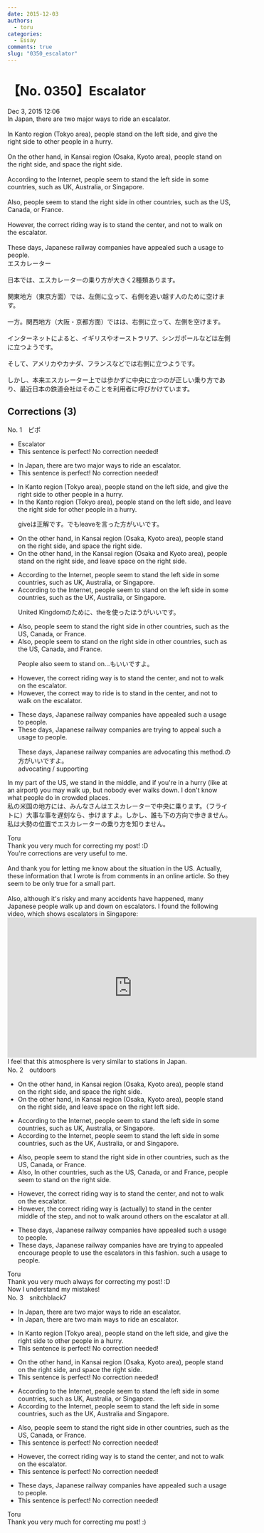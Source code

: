 ```yaml
---
date: 2015-12-03
authors:
  - toru
categories:
  - Essay
comments: true
slug: "0350_escalator"
---
```


# 【No. 0350】Escalator
<div class="date">Dec 3, 2015 12:06</div>
<div id="post"><div id="body_show_ori">
In Japan, there are two major ways to ride an escalator.<br/><br/>In Kanto region (Tokyo area), people stand on the left side, and give the right side to other people in a hurry.<br/><br/>On the other hand, in Kansai region (Osaka, Kyoto area), people stand on the right side, and space the right side.<br/><br/>According to the Internet, people seem to stand the left side in some countries, such as UK, Australia, or Singapore.<br/><br/>Also, people seem to stand the right side in other countries, such as the US, Canada, or France.<br/><br/>However, the correct riding way is to stand the center, and not to walk on the escalator.<br/><br/>These days, Japanese railway companies have appealed such a usage to people.
</div></div>

<!-- more -->

<div id="post_ja"><div id="body_show_mo">
エスカレーター<br/><br/>日本では、エスカレーターの乗り方が大きく2種類あります。<br/><br/>関東地方（東京方面）では、左側に立って、右側を追い越す人のために空けます。<br/><br/>一方。関西地方（大阪・京都方面）ではは、右側に立って、左側を空けます。<br/><br/>インターネットによると、イギリスやオーストラリア、シンガポールなどは左側に立つようです。<br/><br/>そして、アメリカやカナダ、フランスなどでは右側に立つようです。<br/><br/>しかし、本来エスカレーター上では歩かずに中央に立つのが正しい乗り方であり、最近日本の鉄道会社はそのことを利用者に呼びかけています。
</div></div>

## Corrections (3)
<div id="block"><div class="first_name"> No. 1　<span class="just_name">ピポ</span></div><div id="block2">
<ul class="correction_field">
<li class="incorrect">Escalator</li>
<li class="corrected perfect">This sentence is perfect! No correction needed!</li>
</ul>
<ul class="correction_field">
<li class="incorrect">In Japan, there are two major ways to ride an escalator.</li>
<li class="corrected perfect">This sentence is perfect! No correction needed!</li>
</ul>
<ul class="correction_field">
<li class="incorrect">In Kanto region (Tokyo area), people stand on the left side, and give the right side to other people in a hurry.</li>
<li class="corrected correct">
In <span class="f_blue">the</span> Kanto region (Tokyo area), people stand on the left side, and <span class="f_blue">leave</span> the right side <span class="f_blue">for</span> other people in a hurry.
<p class="correction_comment">giveは正解です。でもleaveを言った方がいいです。</p>
</li>
</ul>
<ul class="correction_field">
<li class="incorrect">On the other hand, in Kansai region (Osaka, Kyoto area), people stand on the right side, and space the right side.</li>
<li class="corrected correct">
On the other hand, in <span class="f_blue">the</span> Kansai region (Osaka and Kyoto area), people stand on the right side, and <span class="f_blue">leave</span> space <span class="f_blue">on</span> the right side.
</li>
</ul>
<ul class="correction_field">
<li class="incorrect">According to the Internet, people seem to stand the left side in some countries, such as UK, Australia, or Singapore.</li>
<li class="corrected correct">
According to the Internet, people seem to stand <span class="f_blue">on</span> the left side in some countries, such as <span class="f_blue">the</span> UK, Australia, or Singapore.
<p class="correction_comment">United Kingdomのために、theを使ったほうがいいです。</p>
</li>
</ul>
<ul class="correction_field">
<li class="incorrect">Also, people seem to stand the right side in other countries, such as the US, Canada, or France.</li>
<li class="corrected correct">
Also, people seem to stand <span class="f_blue">on</span> the right side in other countries, such as the US, Canada, <span class="f_blue">and</span> France.
<p class="correction_comment">People also seem to stand on...もいいですよ。</p>
</li>
</ul>
<ul class="correction_field">
<li class="incorrect">However, the correct riding way is to stand the center, and not to walk on the escalator.</li>
<li class="corrected correct">
However, the correct <span class="f_blue">way to ride</span> is to stand <span class="f_blue">in</span> the center, and not to walk on the escalator.
</li>
</ul>
<ul class="correction_field">
<li class="incorrect">These days, Japanese railway companies have appealed such a usage to people.</li>
<li class="corrected correct">
These days, Japanese railway companies <span class="f_blue">are</span> <span class="f_blue">trying to</span> appeal such a usage to people.
<p class="correction_comment">These days, Japanese railway companies are advocating this method.の方がいいですよ。<br/>advocating / supporting</p>
</li>
</ul>
<p class="comment_small">
 In my part of the US, we stand in the middle, and if you're in a hurry (like at an airport) you may walk up, but nobody ever walks down. I don't know what people do in crowded places.
 <br/>
 私の米国の地方には、みんなさんはエスカレーターで中央に乗ります。（フライトに）大事な事を遅刻なら、歩けますよ。しかし、誰も下の方向で歩きません。
 <br/>
 私は大勢の位置でエスカレーターの乗り方を知りません。
</p>

</div><div class="name"><span class="just_name">Toru</span><br>
Thank you very much for correcting my post! :D<br/>You're corrections are very useful to me.<br/><br/>And thank you for letting me know about the situation in the US. Actually, these information that I wrote is from comments in an online article. So they seem to be only true for a small part.<br/><br/>Also, although it's risky and many accidents have happened, many Japanese people walk up and down on escalators. I found the following video, which shows escalators in Singapore:<br/><object height="315" width="560">
<param name="movie" value="https://www.youtube.com/v/7fNDgwp_w_s"/>
<embed height="315" src="https://www.youtube.com/v/7fNDgwp_w_s" type="application/x-shockwave-flash" width="560"/>
</object>
<br/>I feel that this atmosphere is very similar to stations in Japan.
</div>
</div>
<div id="block"><div class="first_name"> No. 2　<span class="just_name">outdoors</span></div><div id="block2">
<ul class="correction_field">
<li class="incorrect">On the other hand, in Kansai region (Osaka, Kyoto area), people stand on the right side, and space the right side.</li>
<li class="corrected correct">
On the other hand, in Kansai region (Osaka, Kyoto area), people stand on the right side, and<span class="f_blue"> leave</span> space <span class="f_red">on</span> the <span class="sline">right</span><span class="f_red"> left</span> side.
</li>
</ul>
<ul class="correction_field">
<li class="incorrect">According to the Internet, people seem to stand the left side in some countries, such as UK, Australia, or Singapore.</li>
<li class="corrected correct">
According to the Internet, people seem to stand the left side in some countries, such as <span class="f_blue">the</span> UK, Australia, <span class="sline">or</span> <span class="f_blue">and</span> Singapore.
</li>
</ul>
<ul class="correction_field">
<li class="incorrect">Also, people seem to stand the right side in other countries, such as the US, Canada, or France.</li>
<li class="corrected correct">
<span class="sline">Also,</span> <span class="f_blue">I</span>n other countries, such as the US, Canada, <span class="sline">or</span> <span class="f_blue">and</span> France, people seem to stand <span class="f_red">on</span> the right side.
</li>
</ul>
<ul class="correction_field">
<li class="incorrect">However, the correct riding way is to stand the center, and not to walk on the escalator.</li>
<li class="corrected correct">
However, the correct <span class="sline">riding</span> way is (<span class="f_blue">actually)</span> to stand <span class="f_blue">in</span> the <span class="sline">center</span> <span class="f_blue">middle</span> <span class="f_blue">of the step</span>, and not to walk <span class="f_blue">around others</span> on the escalator <span class="f_blue">at all</span>.
</li>
</ul>
<ul class="correction_field">
<li class="incorrect">These days, Japanese railway companies have appealed such a usage to people.</li>
<li class="corrected correct">
These days, Japanese railway companies <span class="sline">have</span> <span class="f_blue">are trying to</span> <span class="sline">appealed</span> <span class="f_blue">encourage people</span> to use <span class="f_blue">the escalators in </span><span class="f_blue">this fashion</span>. <span class="sline">such a usage to people.</span>
</li>
</ul>
</div><div class="name"><span class="just_name">Toru</span><br>
Thank you very much always for correcting my post! :D<br/>Now I understand my mistakes!
</div>
</div>
<div id="block"><div class="first_name"> No. 3　<span class="just_name">snitchblack7</span></div><div id="block2">
<ul class="correction_field">
<li class="incorrect">In Japan, there are two major ways to ride an escalator.</li>
<li class="corrected correct">
In Japan, there are two main ways to ride an escalator.
</li>
</ul>
<ul class="correction_field">
<li class="incorrect">In Kanto region (Tokyo area), people stand on the left side, and give the right side to other people in a hurry.</li>
<li class="corrected perfect">This sentence is perfect! No correction needed!</li>
</ul>
<ul class="correction_field">
<li class="incorrect">On the other hand, in Kansai region (Osaka, Kyoto area), people stand on the right side, and space the right side.</li>
<li class="corrected perfect">This sentence is perfect! No correction needed!</li>
</ul>
<ul class="correction_field">
<li class="incorrect">According to the Internet, people seem to stand the left side in some countries, such as UK, Australia, or Singapore.</li>
<li class="corrected correct">
According to the Internet, people seem to stand the left side in some countries, such as the UK, Australia and Singapore.
</li>
</ul>
<ul class="correction_field">
<li class="incorrect">Also, people seem to stand the right side in other countries, such as the US, Canada, or France.</li>
<li class="corrected perfect">This sentence is perfect! No correction needed!</li>
</ul>
<ul class="correction_field">
<li class="incorrect">However, the correct riding way is to stand the center, and not to walk on the escalator.</li>
<li class="corrected perfect">This sentence is perfect! No correction needed!</li>
</ul>
<ul class="correction_field">
<li class="incorrect">These days, Japanese railway companies have appealed such a usage to people.</li>
<li class="corrected perfect">This sentence is perfect! No correction needed!</li>
</ul>
</div><div class="name"><span class="just_name">Toru</span><br>
Thank you very much for correcting mu post! :)
</div>
</div>
